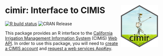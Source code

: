 # cimir: Interface to CIMIS <a href='https://github.com/mkoohafkan/cimir'><img src='man/figures/logo.png' align="right" height="139" /></a>

<!-- badges: start -->
[![R build status](https://github.com/mkoohafkan/cimir/workflows/R-CMD-check/badge.svg)](https://github.com/mkoohafkan/cimir/actions)
![CRAN Release](https://www.r-pkg.org/badges/version-last-release/cimir)
<!-- badges: end -->


This package provides an R interface to the 
[California Irrigation Management Information System](https://cimis.water.ca.gov/)
(CIMIS) [Web API](http://et.water.ca.gov/Home/Index). In order to use 
this package, you will need to 
[create a CIMIS account](https://cimis.water.ca.gov/Auth/Register.aspx) 
and [request a web services AppKey](https://et.water.ca.gov/Home/Register/). 
